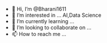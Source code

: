- 👋 Hi, I’m @Bharani1611
- 👀 I’m interested in ... AI,Data Science
- 🌱 I’m currently learning ...
- 💞️ I’m looking to collaborate on ...
- 📫 How to reach me ...

<!---
Bharani1611/Bharani1611 is a ✨ special ✨ repository because its `README.md` (this file) appears on your GitHub profile.
You can click the Preview link to take a look at your changes.
--->
